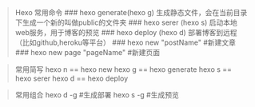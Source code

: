 > Hexo 常用命令
    ### hexo generate(hexo g) 生成静态文件，会在当前目录下生成一个新的叫做public的文件夹
    ### hexo serer (hexo s) 启动本地web服务，用于博客的预览
    ### hexo deploy (hexo d) 部署博客到远程（比如github,heroku等平台）
    ### hexo new "postName" #新建文章
    ### hexo new page "pageName" #新建页面

> 常用简写
    hexo n == hexo new
    hexo g == hexo generate
    hexo s == hexo serer
    hexo d == hexo deploy

> 常用组合
    hexo d -g #生成部署
    hexo s -g #生成预览